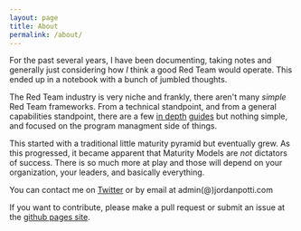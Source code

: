 ```yaml
---
layout: page
title: About
permalink: /about/
---
```


For the past several years, I have been documenting, taking notes and generally just considering how _I_ think a good Red Team would operate. This ended up in a notebook with a bunch of jumbled thoughts. 

The Red Team industry is very niche and frankly, there aren't many _simple_ Red Team frameworks. From a technical standpoint, and from a general capabilities standpoint, there are a few [in depth](/nothingyet) [guides](/nothingyet) but nothing simple, and focused on the program managment side of things.

This started with a traditional little maturity pyramid but eventually grew. As this progressed, it became apparent that Maturity Models are *not* dictators of success. There is so much more at play and those will depend on your organization, your leaders, and basically everything.


You can contact me on [Twitter](https://twitter.com/ok_bye_now) or by email at admin(@)jordanpotti.com

If you want to contribute, please make a pull request or submit an issue at the [github pages site](https://github.com/jordanpotti/jordanpotti.github.io).


